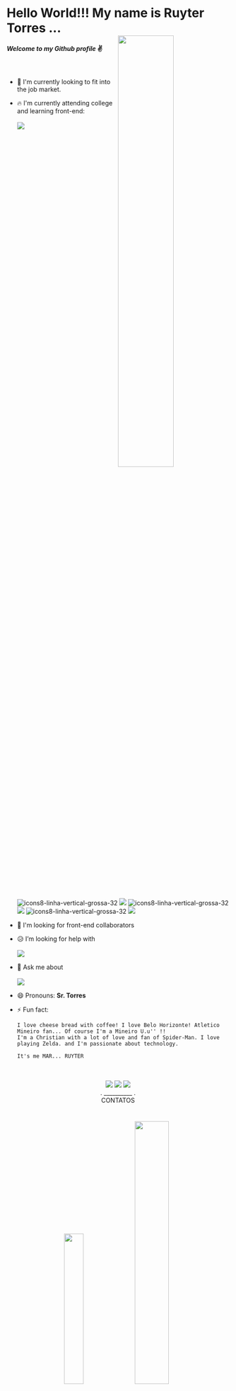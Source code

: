 # Hello World!!! My name is **Ruyter Torres** ... <br> <img width="50%" align="right" src="https://github.com/ruytertorres/ruytertorres/assets/57309589/3898c025-7ae9-4976-889d-53a612be16ec">
#### *Welcome to my Github profile* :v: <br><br><br>

- :star2: I'm currently looking to fit into the job market. 
- :fire: I'm currently attending college and learning front-end: <br><br>
<img src="https://github.com/ruytertorres/ruytertorres/assets/57309589/e846ab60-6f85-4fc7-9db1-8a4f815bdaf2"> ![icons8-linha-vertical-grossa-32](https://github.com/ruytertorres/ruytertorres/assets/57309589/334142e0-81fe-4724-bd15-19450a853590) <img src="https://github.com/ruytertorres/ruytertorres/assets/57309589/04b966a0-411d-480d-be6c-2b51d41df472"> ![icons8-linha-vertical-grossa-32](https://github.com/ruytertorres/ruytertorres/assets/57309589/334142e0-81fe-4724-bd15-19450a853590) <img src="https://github.com/ruytertorres/ruytertorres/assets/57309589/af6c7ec2-458f-407a-99c6-522874d79ecd"> ![icons8-linha-vertical-grossa-32](https://github.com/ruytertorres/ruytertorres/assets/57309589/334142e0-81fe-4724-bd15-19450a853590) <img src="https://github.com/ruytertorres/ruytertorres/assets/57309589/52fbb0df-26cc-4c2f-affb-e61fc0296575">


- 👯 I'm looking for front-end collaborators
- :disappointed_relieved: I’m looking for help with <br>
<br><img src="https://github.com/ruytertorres/ruytertorres/assets/57309589/e846ab60-6f85-4fc7-9db1-8a4f815bdaf2"> 
- 💬 Ask me about <br>
<br><img src="https://github.com/ruytertorres/ruytertorres/assets/57309589/a4073077-2254-41a9-b919-5ccff6cc8bcf">
- 😄 Pronouns: **Sr. Torres**
- ⚡ Fun fact:

      I love cheese bread with coffee! I love Belo Horizonte! Atletico Mineiro fan... Of course I'm a Mineiro U.u'' !!
      I'm a Christian with a lot of love and fan of Spider-Man. I love playing Zelda. and I'm passionate about technology.
  
      It's me MAR... RUYTER
<div align="center">
<br><br> <a href = "ruytertorres@outlook.com"><img loading="lazy" src="https://github.com/ruytertorres/ruytertorres/assets/57309589/667f0d5a-ff77-41cb-9801-f3af434dad87" target="_blank"></a> <img src="https://github.com/ruytertorres/ruytertorres/assets/57309589/334142e0-81fe-4724-bd15-19450a853590"> <a href="https://www.linkedin.com/in/ruytertorres" target="_blank"><img loading="lazy" src="https://github.com/ruytertorres/ruytertorres/assets/57309589/349bf967-aa3c-4e2a-859d-550cc0fd11f4" target="_blank"></a><br> . __________ . <br>CONTATOS</div> 

#
<div align="center">
<img width="29.5%" loading="lazy" src="https://github-readme-stats.vercel.app/api/top-langs/?username=anuraghazra&layout=compact"> <img width="39%" loading="lazy" src="https://github-readme-stats.vercel.app/api?username=anuraghazra&show_icons=true&theme=slateorange">
</div> 
